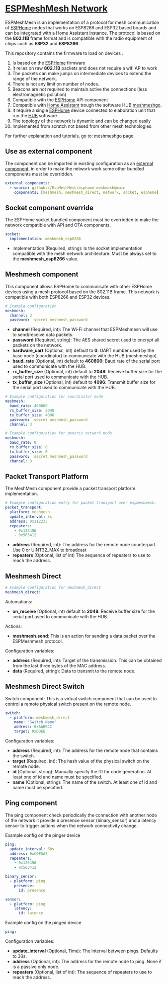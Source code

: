 # [ESPMeshMesh Network](https://github.com/EspMeshMesh/esphome-meshmesh)

ESPMeshMesh is an implementation of a protocol for mesh communication of [ESPHome](https://esphome.io/) nodes that works on ESP8266 and ESP32 based boards and can be integrated with a Home Assistant instance.  The protocol is based on the **802.11B** frame format and is compatible with the radio equipment of chips such as **ESP32** and **ESP8266**.

This repository contains the firmware to load on devices .

1. Is based on the  [ESPHome](https://esphome.io/) firmware
2. It relies on raw **802.11B** packets and does not require a wifi AP to  work 
3. The packets can make jumps on intermediate devices to extend the  range of the network. 
4. There is not any limit on number of nodes. 
5. Beacons are not required to maintain active the connections (less  electromagnetic pollution)
6. Compatible with the [ESPHome](https://esphome.io/) API component 
7. Compatible with [Home Assistant](https://www.home-assistant.io/)  trough the software HUB [meshmeshgo](https://github.com/EspMeshMesh/meshmeshgo). 
8. It require a single [ESPHome](https://esphome.io/) device connected to elaboration unit that run the [HUB](https://github.com/EspMeshMesh/meshmeshgo) software.
9. The topology of the network is dynamic and can be changed easily
10. Implemented from scratch not based from other mesh technologies.

For further explanation and tutorials, go to: [meshmeshgo](https://github.com/EspMeshMesh/meshmeshgo) page.

## Use as external component

The component can be imported in existing configuration as an [external component](https://esphome.io/components/external_components/), in order to make the network work some other bundled components must be overridden. 

```yaml
external_components:
  - source: github://EspMeshMesh/esphome-meshmesh@main
    components: [meshmesh, meshmesh_direct, network, socket, esphome]
```

## Socket component override

The ESPHome socket bundled component must be overridden to make the network compatible with API and OTA components.

```yaml
socket:
  implementation: meshmesh_esp8266
```

* implementation (Required, string): Is the socket implementation compatible with the mesh network architecture. Must be always set to the **meshmesh_esp8266** value.

## Meshmesh component

This component allows ESPHome to communicate with other ESPHome devices using a mesh protocol based on the 802.11B frame. This network is compatible with both ESP8266 and ESP32 devices.

```yaml
# Example configuration 
meshmesh:
  channel: 3
  password: !secret meshmesh_password
```

* **channel** (Required, int): The Wi-Fi channel that ESPMeshmesh will use to send/receive data packets. 
* **password** (Required, string): The AES shared secret used to encrypt all packets on the network.
* **hardware_uart** (Optional, int) default to **0**: UART number used by the base node (coordinator) to communicate with the HUB (meshmeshgo).
* **baud_rate** (Optional, int) default to **460800**: Baud rate of the serial port used to communicate with the HUB.
* **rx_buffer_size** (Optional, int) default to **2048**: Receive buffer size for the serial port used to communicate with the HUB.
* **tx_buffer_size** (Optional, int) default to **4096**: Transmit buffer size for the serial port used to communicate with the HUB.

```yaml
# Example configuration for coordinator node
meshmesh:
  baud_rate: 460800
  rx_buffer_size: 2048
  tx_buffer_size: 4096
  password: !secret meshmesh_password
  channel: 3
```

```yaml
# Example configuration for generic network node
meshmesh:
  baud_rate: 0
  rx_buffer_size: 0
  tx_buffer_size: 0
  password: !secret meshmesh_password
  channel: 3
```

## Packet Transport Platform

The MeshMesh component provide a packet transport platform implementation. 

```yaml
# Example configuration entry for packet transport over espmeshmesh.
packet_transport:
  platform: meshmesh
  update_interval: 5s
  address: 0x112233
  repeaters:
    - 0x123456
    - 0x563412

```

* **address** (Required, int): The address for the remote node counterpart. Use 0 or UINT32_MAX to broadcast 
* **repeaters** (Optional, list of int) The sequence of repeaters to use to reach the address.

## Meshmesh Direct

```yaml
# Example configuration for meshmesh_direct
meshmesh_direct:
```

Automations:

* **on_receive** (Optional, int) default to **2048**: Receive buffer size for the serial port used to communicate with the HUB.

Actions:

* **meshmesh.send**: This is an action for sending a data packet over the ESPMeshmesh protocol.

Configuration variables:

* **address** (Required, int): Target of the transmission. This can be obtained from the last three bytes of the MAC address.
* **data** (Required, string): Data to transmit to the remote node.

## Meshmesh Direct Switch

Switch component: This is a virtual switch component that can be used to control a remote physical switch present on the remote node.

```yaml
switch:
  - platform: meshmesh_direct
    name: "Switch Name"
    address: 0xAABBCC
    target: 0xDDEE
```

Configuration variables:

* **address** (Required, int): The address for the remote node that contains the switch.
* **target** (Required, int): The hash value of the physical switch on the remote node.
* **id** (Optional, string): Manually specify the ID for code generation. At least one of id and name must be specified.
* **name** (Optional, string): The name of the switch. At least one of id and name must be specified.


## Ping component

The ping component check periodically the connection with another node of the network it provide a presence sensor (binary_sensor) and a latency sensor to trigger actions when the network connectivity change.

Example config on the pinger device

```yaml
ping:
  update_interval: 60s
  address: 0xC0E5A8
  repeaters:
    - 0x123456
    - 0x563412

binary_sensor:
  - platform: ping
    presence:
      id: presence

sensor:
  - platform: ping
    latency:
      id: latency
```

Example config on the pinged device

```yaml
ping:
```

Configuration variables:

* **update_interval**  (Optional, Time): The interval between pings. Defaults to 30s.
* **address** (Optional, int): The address for the remote node to ping. None if is a passive only node.
* **repeaters** (Optional, list of int): The sequence of repeaters to use to reach the address.
